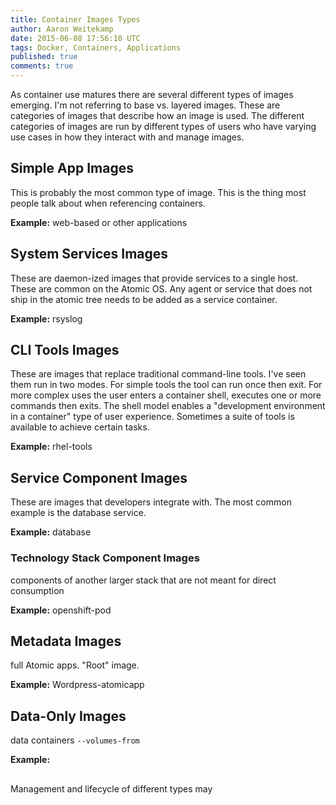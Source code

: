 ```yaml
---
title: Container Images Types
author: Aaron Weitekamp
date: 2015-06-08 17:56:10 UTC
tags: Docker, Containers, Applications
published: true
comments: true
---
```

As container use matures there are several different types of images emerging. I'm not referring to base vs. layered images. These are categories of images that describe how an image is used. The different categories of images are run by different types of users who have varying use cases in how they interact with and manage images. 

## Simple App Images

This is probably the most common type of image. This is the thing most people talk about when referencing containers.

**Example:** web-based or other applications

## System Services Images

These are daemon-ized images that provide services to a single host. These are common on the Atomic OS. Any agent or service that does not ship in the atomic tree needs to be added as a service container.

**Example:** rsyslog

## CLI Tools Images

These are images that replace traditional command-line tools. I've seen them run in two modes. For simple tools the tool can run once then exit. For more complex uses the user enters a container shell, executes one or more commands then exits. The shell model enables a "development environment in a container" type of user experience. Sometimes a suite of tools is available to achieve certain tasks.

**Example:** rhel-tools

## Service Component Images

These are images that developers integrate with. The most common example is the database service.

**Example:** database

### Technology Stack Component Images

components of another larger stack that are not meant for direct consumption

**Example:** openshift-pod

## Metadata Images

full Atomic apps. "Root" image.

**Example:** Wordpress-atomicapp

## Data-Only Images

data containers `--volumes-from`

**Example:**

##

Management and lifecycle of different types may 
